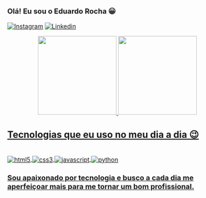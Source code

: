 

### Olá! Eu sou o Eduardo Rocha 😀

[![Instagram](https://img.shields.io/badge/Instagram-E4405F?style=for-the-badge&logo=instagram&logoColor=white)](https://www.instagram.com/eduusousa_/)
[![Linkedin](https://img.shields.io/badge/LinkedIn-0077B5?style=for-the-badge&logo=linkedin&logoColor=white)](https://www.linkedin.com/in/eduardo-rocha-15b205167/)

<div align="center">
<a href="https://github.com/eduusousa7">
<img height="180em" src="https://github-readme-stats.vercel.app/api?username=eduusousa7&show_icons=true&theme=dark&include_all_commits=true&count_private=true"/>
<img height="180em" src="https://github-readme-stats.vercel.app/api/top-langs/?username=eduusousa7&layout=compact&langs_count=7&theme=dark"/>
   </div>

## Tecnologias que eu uso no meu dia a dia 😉

<div style="display: inline_block"><br/>
   <img align="center" alt="html5" src="https://img.shields.io/badge/HTML5-E34F26?style=for-the-badge&logo=html5&logoColor=white" />
   <img align="center" alt="css3" src="https://img.shields.io/badge/CSS3-1572B6?style=for-the-badge&logo=css3&logoColor=white" />
   <img align="center" alt="javascript" src="https://img.shields.io/badge/JavaScript-F7DF1E?style=for-the-badge&logo=javascript&logoColor=black" />
   <img align="center" alt="python" src="https://img.shields.io/badge/Python-14354C?style=for-the-badge&logo=python&logoColor=white" />
</div>

### Sou apaixonado por tecnologia e busco a cada dia me aperfeiçoar mais para me tornar um bom profissional.
